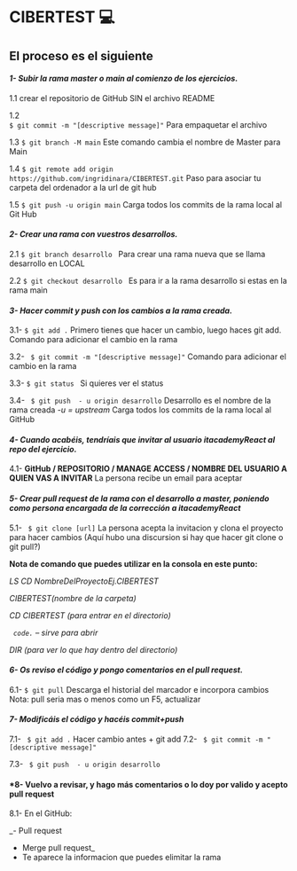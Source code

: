 # CIBERTEST :computer:

## El proceso es el siguiente

#### *1-     Subir la rama master o main  al comienzo de los ejercicios.*

1.1	
crear el repositorio de GitHub SIN el archivo README

1.2	  
``` $ git commit -m "[descriptive message]" ``` Para empaquetar el archivo 

1.3	
``` $ git branch -M main ``` Este comando cambia el nombre de Master para Main 

1.4	
```$ git remote add origin https://github.com/ingridinara/CIBERTEST.git```
        Paso para asociar tu carpeta del ordenador a la url de git hub 

1.5	
```$ git push -u origin main```
Carga todos los commits de la rama local al Git Hub 


#### *2-	Crear una rama con vuestros desarrollos.*

2.1
```$ git branch desarrollo ``` Para crear una rama nueva que se llama desarrollo  en LOCAL 

2.2 ```$ git checkout desarrollo ```  Es para ir a la rama desarrollo si estas en la rama main



#### *3-	Hacer commit y push con los cambios a la rama creada.*

3.1- 
```$ git add .```  Primero tienes que hacer un cambio, luego haces git add.
Comando para adicionar el cambio en la rama 

3.2-
``` $ git commit -m "[descriptive message]"``` Comando para adicionar el cambio en la rama 


3.3-
```$ git status ``` Si quieres ver el status 

3.4- 
``` $ git push  - u origin desarrollo``` Desarrollo es el nombre de la rama creada
_-u = upstream_ Carga todos los commits de la rama local al GitHub


#### *4-	Cuando acabéis, tendríais que invitar al usuario itacademyReact al repo del ejercicio.*

4.1- 
__GitHub / REPOSITORIO / MANAGE ACCESS / NOMBRE DEL USUARIO A QUIEN VAS A INVITAR__
La persona recibe un email para aceptar 



#### *5-	Crear pull request de la rama con el desarrollo a master, poniendo como persona encargada de la corrección a  itacademyReact*

5.1- 
``` $ git clone [url]``` La persona acepta la invitacion y clona el proyecto para hacer cambios
(Aquí hubo una discursion si hay que hacer git clone o git pull?)

__Nota de comando que puedes utilizar en la consola en este punto:__

 _LS_
 _CD  NombreDelProyectoEj.CIBERTEST_
 
 _CIBERTEST(nombre de la carpeta)_
 
 _CD CIBERTEST (para entrar en el directorio)_
 
 _``` code.```  – sirve para abrir_
 
 _DIR (para ver lo que hay dentro del directorio)_

#### *6-	Os reviso el código y pongo comentarios en el pull request.*

6.1-
``` $ git pull ``` 
Descarga el historial del marcador e incorpora cambios
Nota: pull seria mas o menos como un F5, actualizar

#### *7-	Modificáis el código y hacéis commit+push*

7.1- 
``` $ git add .``` 
Hacer cambio antes + git add
7.2- 
``` $ git commit -m "[descriptive message]"``` 

7.3- 
``` $ git push  - u origin desarrollo``` 


#### *8-	Vuelvo a revisar, y hago más comentarios  o  lo doy por valido y acepto pull request

8.1- En el GitHub:

_- Pull request
- Merge pull request_
- Te aparece la informacion que puedes elimitar la rama
